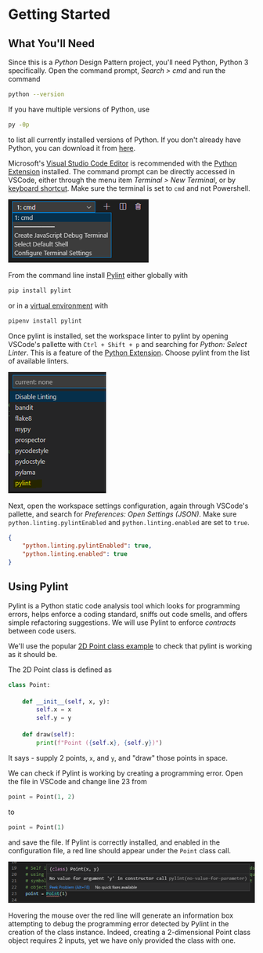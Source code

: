 # Getting Started
## What You'll Need
Since this is a _Python_ Design Pattern project, 
you'll need Python, 
Python 3 specifically. 
Open the command prompt, _Search > cmd_ and run the command

```bash
python --version
```

If you have multiple versions of Python, use

```bash
py -0p
```

to list all currently installed versions of Python. 
If you don't already have Python, 
you can download it from [here](https://www.python.org/).

Microsoft's [Visual Studio Code Editor](https://code.visualstudio.com/) is recommended with the [Python Extension](https://code.visualstudio.com/docs/languages/python) installed. 
The command prompt can be directly accessed in VSCode, 
either through the menu item _Terminal > New Terminal_, 
or by [keyboard shortcut](https://code.visualstudio.com/shortcuts/keyboard-shortcuts-windows.pdf). 
Make sure the terminal is set to `cmd` and not Powershell.

![cmd](../Images/00%20Getting%20Started/cmd.png)

From the command line install [Pylint](https://pylint.org/) either globally with 

```bash
pip install pylint
```

or in a [virtual environment](https://docs.python.org/3/tutorial/venv.html) with

```bash
pipenv install pylint
```

Once pylint is installed, 
set the workspace linter to pylint by opening VSCode's pallette with
`Ctrl + Shift + p` and searching for _Python: Select Linter_. 
This is a feature of the [Python Extension](https://code.visualstudio.com/docs/languages/python). 
Choose pylint from the list of available linters.

![Select Pylint](../Images/00%20Getting%20Started/select_pylint.png)

Next, 
open the workspace settings configuration, 
again through VSCode's pallette, 
and search for _Preferences: Open Settings (JSON)_. 
Make sure `python.linting.pylintEnabled` and `python.linting.enabled` are set to `true`.

```json
{
    "python.linting.pylintEnabled": true,
    "python.linting.enabled": true
}
```

## Using Pylint
Pylint is a Python static code analysis tool which looks for programming errors, 
helps enforce a coding standard, 
sniffs out code smells, 
and offers simple refactoring suggestions.
We will use Pylint to enforce _contracts_ between code users. 

We'll use the popular [2D Point class example](./2d_point_class_example.py) to check that pylint is working as it should be. 

The 2D Point class is defined as

```python
class Point:

    def __init__(self, x, y):
        self.x = x
        self.y = y

    def draw(self):
        print(f"Point ({self.x}, {self.y})")
```

It says - supply 2 points, `x`, and `y`, 
and "draw" those points in space. 

We can check if Pylint is working by creating a programming error. 
Open the file in VSCode and change line 23 from

```python
point = Point(1, 2)
```

to 

```python
point = Point(1)
```

and save the file. 
If Pylint is correctly installed, 
and enabled in the configuration file, 
a red line should appear under the `Point` class call. 

![Pylint doing its job](../Images/00%20Getting%20Started/point_error.png)

Hovering the mouse over the red line will generate an information box attempting to debug the programming error detected by Pylint in the creation of the class instance. 
Indeed, 
creating a 2-dimensional Point class object requires 2 inputs, 
yet we have only provided the class with one.